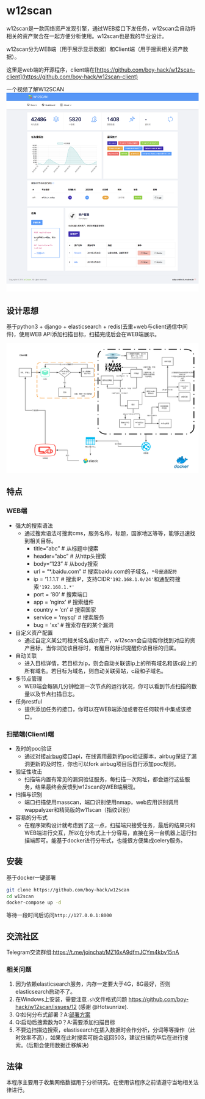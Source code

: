 # w12scan
w12scan是一款网络资产发现引擎，通过WEB接口下发任务，w12scan会自动将相关的资产聚合在一起方便分析使用。w12scan也是我的毕业设计。

w12scan分为WEB端（用于展示显示数据）和Client端（用于搜索相关资产数据）。

这里是web端的开源程序，client端在[https://github.com/boy-hack/w12scan-client](https://github.com/boy-hack/w12scan-client)

一个视频了解W12SCAN
[![w12scan](./doc/w12scan-preview.png)](https://x.hacking8.com/content/uploadfile/201902/w12scan-preview-3.mp4)


## 设计思想
基于python3 + django + elasticsearch + redis(去重+web与client通信中间件)，使用WEB API添加扫描目标，扫描完成后会在WEB端展示。

![w12scan](doc/w12scan.jpg)

## 特点

### WEB端
* 强大的搜索语法
    * 通过搜索语法可搜索cms，服务名称，标题，国家地区等等，能够迅速找到相关目标。
        - title=“abc” # 从标题中搜索
        - header=“abc” # 从http头搜索
        - body=“123” # 从body搜索
        - url = “*.baidu.com” # 搜索baidu.com的子域名，`*号是通配符`
        - ip = ‘1.1.1.1’ # 搜索IP，支持CIDR`'192.168.1.0/24'`和通配符搜索`'192.168.1.*'`
        - port = ‘80’ # 搜索端口
        - app = ’nginx’ # 搜索组件
        - country = ‘cn’ # 搜索国家
        - service = ‘mysql’ # 搜索服务
        - bug = 'xx' # 搜索存在的某个漏洞
* 自定义资产配置
    * 通过自定义某公司相关域名或ip资产，w12scan会自动帮你找到对应的资产目标，当你浏览该目标时，有醒目的标识提醒你该目标的归属。
* 自动关联
    * 进入目标详情，若目标为ip，则会自动关联该ip上的所有域名和该c段上的所有域名。若目标为域名，则自动关联旁站，c段和子域名。
* 多节点管理
    * WEB端会每隔几分钟检测一次节点的运行状况，你可以看到节点扫描的数量以及节点扫描日志。
* 任务restful
    * 提供添加任务的接口，你可以在WEB端添加或者在任何软件中集成该接口。

### 扫描端(Client)端
* 及时的poc验证
    * 通过对接[airbug](https://github.com/boy-hack/airbug)接口api，在线调用最新的poc验证脚本，airbug保证了漏洞更新的及时性，你也可以fork airbug项目后自行添加poc规则。
* 验证性攻击
    * 扫描端内置有常见的漏洞验证服务，每扫描一次网址，都会运行这些服务，结果最终会反馈到w12scan的WEB端展现。
* 扫描与识别
    * 端口扫描使用masscan，端口识别使用nmap，web应用识别调用wappalyzer和精简版的w11scan（指纹识别）
* 容易的分布式
    * 在程序架构设计就考虑到了这一点，扫描端只接受任务，最后的结果只和WEB端进行交互，所以在分布式上十分容易，直接在另一台机器上运行扫描端即可。能基于docker进行分布式，也能很方便集成celery服务。

## 安装
基于docker一键部署
```bash
git clone https://github.com/boy-hack/w12scan
cd w12scan
docker-compose up -d
```
等待一段时间后访问`http://127.0.0.1:8000`

## 交流社区
Telegram交流群组:https://t.me/joinchat/MZ16xA9dfmJCYm4kbv15nA

### 相关问题
1. 因为依赖elasticsearch服务，内存一定要大于4G，8G最好，否则elasticsearch启动不了。
2. 在Windows上安装，需要注意`.sh`文件格式问题 https://github.com/boy-hack/w12scan/issues/12 (感谢 @Hotsunrize).  
3. Q:如何分布式部署？A:[部署方案](./doc/DEPLOYMENT1.md)
4. Q:启动后搜索数为0？A:需要添加扫描目标
5. 不要边扫描边搜索，elastisearch在插入数据时会作分析，分词等等操作（此时效率不高），如果在此时搜索可能会返回503，建议扫描完毕后在进行搜索。(后期会使用数据迁移解决)

## 法律
本程序主要用于收集网络数据用于分析研究。在使用该程序之前请遵守当地相关法律进行。